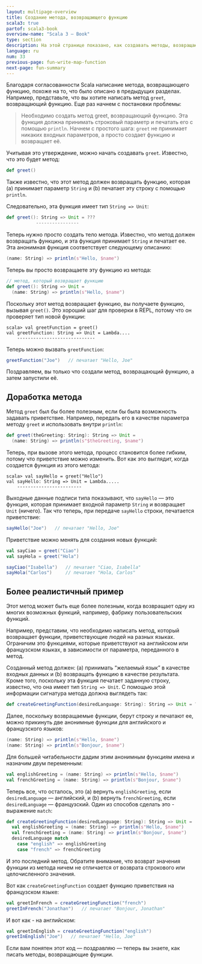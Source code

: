 ```yaml
---
layout: multipage-overview
title: Создание метода, возвращающего функцию
scala3: true
partof: scala3-book
overview-name: "Scala 3 — Book"
type: section
description: На этой странице показано, как создавать методы, возвращающие функции, в Scala.
language: ru
num: 33
previous-page: fun-write-map-function
next-page: fun-summary
---
```



Благодаря согласованности Scala написание метода, возвращающего функцию, похоже на то, что было описано в предыдущих разделах.
Например, представьте, что вы хотите написать метод `greet`, возвращающий функцию.
Еще раз начнем с постановки проблемы:

> Необходимо создать метод greet, возвращающий функцию. 
> Эта функция должна принимать строковый параметр и печатать его с помощью `println`.
> Начнем с простого шага: `greet` не принимает никаких входных параметров, а просто создает функцию и возвращает её.

Учитывая это утверждение, можно начать создавать `greet`. 
Известно, что это будет метод:

```scala
def greet()
```

Также известно, что этот метод должен возвращать функцию, которая (a) принимает параметр `String` и
(b) печатает эту строку с помощью `println`.

Следовательно, эта функция имеет тип `String => Unit`:

```scala
def greet(): String => Unit = ???
           ----------------
```

Теперь нужно просто создать тело метода.
Известно, что метод должен возвращать функцию, и эта функция принимает `String` и печатает ее. 
Эта анонимная функция соответствует следующему описанию:

```scala
(name: String) => println(s"Hello, $name")
```

Теперь вы просто возвращаете эту функцию из метода:

```scala
// метод, который возвращает функцию
def greet(): String => Unit = 
  (name: String) => println(s"Hello, $name")
```

Поскольку этот метод возвращает функцию, вы получаете функцию, вызывая `greet()`. 
Это хороший шаг для проверки в REPL, потому что он проверяет тип новой функции:

````
scala> val greetFunction = greet()
val greetFunction: String => Unit = Lambda....
    -----------------------------
````

Теперь можно вызвать `greetFunction`:

```scala
greetFunction("Joe")   // печатает "Hello, Joe"
```

Поздравляем, вы только что создали метод, возвращающий функцию, а затем запустили её.


## Доработка метода

Метод `greet` был бы более полезным, если бы была возможность задавать приветствие. 
Например, передать его в качестве параметра методу `greet` и использовать внутри `println`:

```scala
def greet(theGreeting: String): String => Unit = 
  (name: String) => println(s"$theGreeting, $name")
```

Теперь, при вызове этого метода, процесс становится более гибким, потому что приветствие можно изменить. 
Вот как это выглядит, когда создается функция из этого метода:

````
scala> val sayHello = greet("Hello")
val sayHello: String => Unit = Lambda.....
    ------------------------
````

Выходные данные подписи типа показывают, что `sayHello` — это функция, 
которая принимает входной параметр `String` и возвращает `Unit` (ничего). 
Так что теперь, при передаче `sayHello` строки, печатается приветствие:

```scala
sayHello("Joe")   // печатает "Hello, Joe"
```

Приветствие можно менять для создания новых функций:

```scala
val sayCiao = greet("Ciao")
val sayHola = greet("Hola")

sayCiao("Isabella")   // печатает "Ciao, Isabella"
sayHola("Carlos")     // печатает "Hola, Carlos"
```


## Более реалистичный пример

Этот метод может быть еще более полезным, когда возвращает одну из многих возможных функций, 
например, фабрику пользовательских функций.

Например, представим, что необходимо написать метод, который возвращает функции, приветствующие людей на разных языках. 
Ограничим это функциями, которые приветствуют на английском или французском языках, 
в зависимости от параметра, переданного в метод.

Созданный метод должен: (a) принимать “желаемый язык” в качестве входных данных 
и (b) возвращать функцию в качестве результата.
Кроме того, поскольку эта функция печатает заданную строку, известно, что она имеет тип `String => Unit`. 
С помощью этой информации сигнатура метода должна выглядеть так:

```scala
def createGreetingFunction(desiredLanguage: String): String => Unit = ???
```

Далее, поскольку возвращаемые функции, берут строку и печатают ее, 
можно прикинуть две анонимные функции для английского и французского языков:

```scala
(name: String) => println(s"Hello, $name")
(name: String) => println(s"Bonjour, $name")
```

Для большей читабельности дадим этим анонимным функциям имена и назначим двум переменным:

```scala
val englishGreeting = (name: String) => println(s"Hello, $name")
val frenchGreeting = (name: String) => println(s"Bonjour, $name")
```

Теперь все, что осталось, это (a) вернуть `englishGreeting`, если `desiredLanguage` — английский, 
и (b) вернуть `frenchGreeting`, если `desiredLanguage` — французский. 
Один из способов сделать это - выражение `match`:

```scala
def createGreetingFunction(desiredLanguage: String): String => Unit =
  val englishGreeting = (name: String) => println(s"Hello, $name")
  val frenchGreeting = (name: String) => println(s"Bonjour, $name")
  desiredLanguage match
    case "english" => englishGreeting
    case "french" => frenchGreeting
```

И это последний метод.
Обратите внимание, что возврат значения функции из метода ничем не отличается от возврата строкового или целочисленного значения.

Вот как `createGreetingFunction` создает функцию приветствия на французском языке:

```scala
val greetInFrench = createGreetingFunction("french")
greetInFrench("Jonathan")   // печатает "Bonjour, Jonathan"
```

И вот как - на английском:

```scala
val greetInEnglish = createGreetingFunction("english")
greetInEnglish("Joe")   // печатает "Hello, Joe"
```

Если вам понятен этот код — поздравляю — теперь вы знаете, как писать методы, возвращающие функции.

